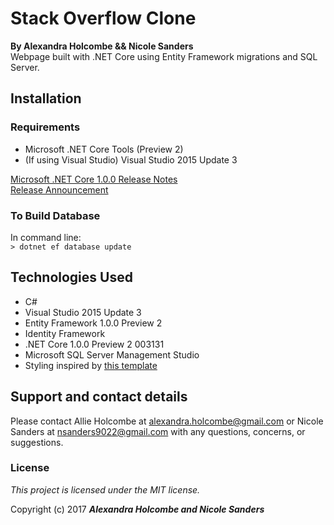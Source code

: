 Stack Overflow Clone
=========================

**By Alexandra Holcombe && Nicole Sanders**  
Webpage built with .NET Core using Entity Framework migrations and SQL Server.

## Installation

### Requirements
* Microsoft .NET Core Tools (Preview 2)
* (If using Visual Studio) Visual Studio 2015 Update 3

[Microsoft .NET Core 1.0.0 Release Notes](https://github.com/dotnet/core/blob/master/release-notes/1.0/1.0.0.md)  
[Release Announcement](https://blogs.msdn.microsoft.com/dotnet/2016/06/27/announcing-net-core-1-0/)

### To Build Database
In command line:  
    `> dotnet ef database update`


## Technologies Used
* C#
* Visual Studio 2015 Update 3
* Entity Framework 1.0.0 Preview 2
* Identity Framework
* .NET Core 1.0.0 Preview 2 003131
* Microsoft SQL Server Management Studio
* Styling inspired by [this template](https://www.templatemonster.com/demo/50982.html)

## Support and contact details
Please contact Allie Holcombe at alexandra.holcombe@gmail.com or Nicole Sanders at nsanders9022@gmail.com with any questions, concerns, or suggestions.

### License

*This project is licensed under the MIT license.*

Copyright (c) 2017 **_Alexandra Holcombe and Nicole Sanders_**

